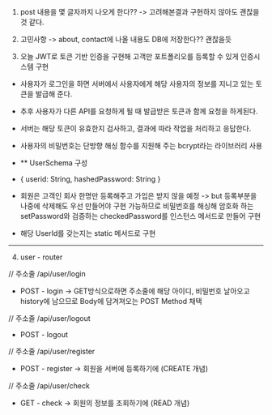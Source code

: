 1. post 내용을 몇 글자까지 나오게 한다?? -> 고려해본결과 구현하지 않아도 괜찮을 것 같다.

2. 고민사항 -> about, contact에 나올 내용도 DB에 저장한다?? 괜찮을듯

3. 오늘 JWT로 토큰 기반 인증을 구현해 고객만 포트폴리오를 등록할 수 있게 인증시스템 구현

- 사용자가 로그인을 하면 서버에서 사용자에게 해당 사용자의 정보를 지니고 있는 토큰을 발급해 준다.
- 추후 사용자가 다른 API를 요청하게 될 때 발급받은 토큰과 함께 요청을 하게된다.
- 서버는 해당 토큰이 유효한지 검사하고, 결과에 따라 작업을 처리하고 응답한다.

- 사용자의 비밀번호는 단방향 해싱 함수를 지원해 주는 bcrypt라는 라이브러리 사용

- \*\* UserSchema 구성
- { userid: String, hashedPassword: String }

- 회원은 고객인 회사 한명만 등록해주고 가입은 받지 않을 예정 -> but 등록부분을 나중에 삭제해도 우선 만들어야 구현 가능하므로 비밀번호를 해싱해 암호화 하는 setPassword와 검증하는 checkedPassword를 인스턴스 메서드로 만들어 구현

- 해당 UserId를 갖는지는 static 메서드로 구현

---

4. user - router

// 주소줄 /api/user/login

- POST - login -> GET방식으로하면 주소줄에 해당 아이디, 비밀번호 날아오고 history에 남으므로 Body에 담겨져오는 POST Method 채택

// 주소줄 /api/user/logout

- POST - logout

// 주소줄 /api/user/register

- POST - register -> 회원을 서버에 등록하기에 (CREATE 개념)

// 주소줄 /api/user/check

- GET - check -> 회원의 정보를 조회하기에 (READ 개념)
